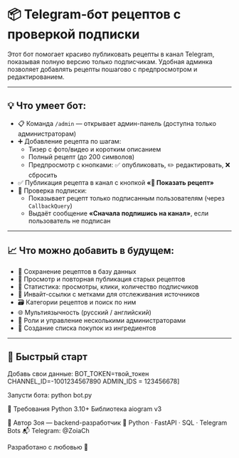# 📦 Telegram-бот рецептов с проверкой подписки

Этот бот помогает красиво публиковать рецепты в канал Telegram, показывая полную версию только подписчикам. Удобная админка позволяет добавлять рецепты пошагово с предпросмотром и редактированием.

---

## 💡 Что умеет бот:

- 📋 Команда `/admin` — открывает админ-панель (доступна только администраторам)
- ➕ Добавление рецепта по шагам:
  - Тизер с фото/видео и коротким описанием
  - Полный рецепт (до 200 символов)
  - Предпросмотр с кнопками: ✅ опубликовать, ✏️ редактировать, ❌ сбросить
- ✅ Публикация рецепта в канал с кнопкой **«📖 Показать рецепт»**
- 🔐 Проверка подписки:
  - Показывает рецепт только подписанным пользователям (через `CallbackQuery`)
  - Выдаёт сообщение **«Сначала подпишись на канал»**, если пользователь не подписан

---

## 📈 Что можно добавить в будущем:

- 🧾 Сохранение рецептов в базу данных
- 🔄 Просмотр и повторная публикация старых рецептов
- 🧮 Статистика: просмотры, клики, количество подписчиков
- 🔐 Инвайт-ссылки с метками для отслеживания источников
- 🗃️ Категории рецептов и поиск по ним
- 🌐 Мультиязычность (русский / английский)
- 👥 Роли и управление несколькими администраторами
- 🛒 Создание списка покупок из ингредиентов

---

## 🚀 Быстрый старт

Добавь свои данные:
BOT_TOKEN=твой_токен
CHANNEL_ID=-1001234567890
ADMIN_IDS = 123456678]

Запусти бота:
python bot.py

📌 Требования
Python 3.10+
Библиотека aiogram v3

🧸 Автор Зоя — backend-разработчик
📍 Python · FastAPI · SQL · Telegram Bots
📬 Telegram: @ZoiaCh

Разработано с любовью 💛
